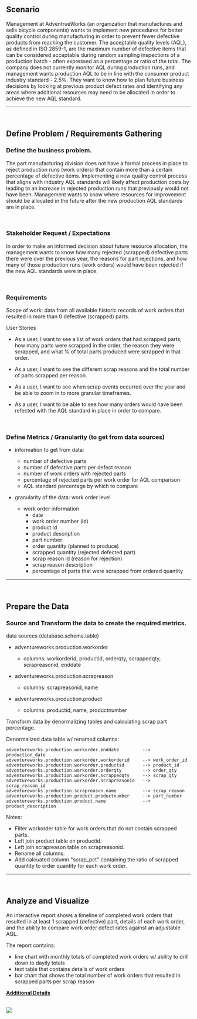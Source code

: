 	
## Scenario

Management at AdventrueWorks (an organization that manufactures and sells bicycle components) wants to implement new procedures for better quality control during manufacturing in order to prevent fewer defective products from reaching the customer.  The acceptable quality levels (AQL), as defined in ISO 2859-1, are the maximum number of defective items that can be considered acceptable during random sampling inspections of a production batch - often expressed as a percentage or ratio of the total. The company does not currently monitor AQL during production runs, and management wants production AQL to be in line with the consumer product industry standard - 2.5%.  They want to know how to plan future business decisions by looking at previous product defect rates and identifying any areas where additional resources may need to be allocated in order to achieve the new AQL standard.

--- 
<br>

<!--------------------------------------->
## Define Problem / Requirements Gathering
<!--------------------------------------->

### Define the business problem.

The part manufacturing division does not have a formal process in place to reject production runs (work orders) that contain more than a certain percentage of defective items.  Implementing a new quality control process that aligns with industry AQL standards will likely affect production costs by leading to an increase in rejected production runs that previously would not have been.  Management wants to know where resources for improvement should be allocated in the future after the new production AQL standards are in place.

<br>

### Stakeholder Request / Expectations

In order to make an informed decision about future resource allocation, the management wants to know how many rejected (scrapped) defective parts there were over the previous year, the reasons for part rejections, and how many of those production runs (work orders) would have been rejected if the new AQL standards were in place.

<br>

### Requirements 

Scope of work: data from all available historic records of work orders that resulted in more than 0 defective (scrapped) parts.


User Stories

- As a user, I want to see a list of work orders that had scrapped parts, how many parts were scrapped in the order, the reason they were scrapped, and what % of total parts produced were scrapped in that order. 

- As a user, I want to see the different scrap reasons and the total number of parts scrapped per reason.

- As a user, I want to see when scrap events occurred over the year and be able to zoom in to more granular timeframes. 

- As a user, I want to be able to see how many orders would have been refected with the AQL standard in place in order to compare.

<br>


### Define Metrics / Granularity (to get from data sources)

- information to get from data: 
	- number of defective parts
	- number of defective parts per defect reason
	- number of work orders with rejected parts
	- percentage of rejected parts per work order for AQL comparison
	- AQL standard percentage by which to compare


- granularity of the data: work order level  

	- work order information  
		- date
		- work order number (id)
		- product id
		- product description
		- part number
		- order quantity (planned to produce)
		- scrapped quantity (rejected defected part)
		- scrap reason id (reason for rejection)
		- scrap reason description
		- percentage of parts that were scrapped from ordered quantity



---
<br>

<!--------------------------------------->
## Prepare the Data
<!--------------------------------------->


### Source and Transform the data to create the required metrics.

data sources (database.schema.table)

- adventureworks.production.workorder

	- columns: workorderid, productid, orderqty, scrappedqty, scrapreasonid, enddate

- adventureworks.production.scrapreason

	- columns: scrapreasonid, name
	
- adventureworks.production.product

	- columns: productid, name, productnumber



Transform data by denormalizing tables and calculating scrap part percentage.

Denormalized data table w/ renamed columns:

	adventureworks.production.workorder.enddate			--> production_date
	adventureworks.production.workorder.workorderid		--> work_order_id
	adventureworks.production.workorder.productid		--> product_id
	adventureworks.production.workorder.orderqty		--> order_qty
	adventureworks.production.workorder.scrappedqty		--> scrap_qty
	adventureworks.production.workorder.scrapreasonid	--> scrap_reason_id
	adventureworks.production.scrapreason.name			--> scrap_reason
	adventureworks.production.product.productnumber		--> part_number
	adventureworks.production.product.name				--> product_description

Notes:

- Filter workorder table for work orders that do not contain scrapped parts.
- Left join product table on productid.
- Left join scrapreason table on scrapreasonid.
- Rename all columns.
- Add calcuated column "scrap_pct" containing the ratio of scrapped quantity to order quantity for each work order.


---
<br>

<!--------------------------------------->
## Analyze and Visualize
<!--------------------------------------->

An interactive report shows a timeline of completed work orders that resulted in at least 1 scrapped (defective) part, details of each work order, and the ability to compare work order defect rates against an adjustable AQL. 

The report contains:
- line chart with monthly totals of completed work orders w/ ability to drill down to dayily totals
- text table that contains details of work orders
- bar chart that shows the total number of work orders that resulted in scrapped parts per scrap reason

[**Additional Details**](/TABLEAU_DOC.md)

<br>

<a href="https://public.tableau.com/views/qc_analysis/QCAnalysis?:language=en-US&:sid=&:redirect=auth&:display_count=n&:origin=viz_share_link">
  <img src="https://public.tableau.com/static/images/qc/qc_analysis/QCAnalysis/1_rss.png">
</a>


